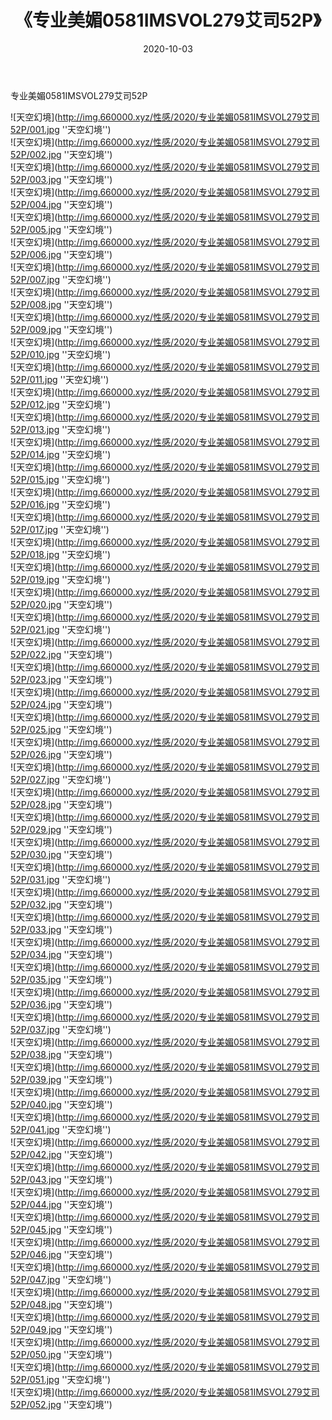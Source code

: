 ﻿---
layout: post
title:  《专业美媚0581IMSVOL279艾司52P》
date:   2020-10-03
img: http://img.660000.xyz/性感/2020/专业美媚0581IMSVOL279艾司52P/000.jpg
categories: [美女, 性感, 泳衣]
---

专业美媚0581IMSVOL279艾司52P



![天空幻境](http://img.660000.xyz/性感/2020/专业美媚0581IMSVOL279艾司52P/001.jpg ''天空幻境'') <br>
![天空幻境](http://img.660000.xyz/性感/2020/专业美媚0581IMSVOL279艾司52P/002.jpg ''天空幻境'') <br>
![天空幻境](http://img.660000.xyz/性感/2020/专业美媚0581IMSVOL279艾司52P/003.jpg ''天空幻境'') <br>
![天空幻境](http://img.660000.xyz/性感/2020/专业美媚0581IMSVOL279艾司52P/004.jpg ''天空幻境'') <br>
![天空幻境](http://img.660000.xyz/性感/2020/专业美媚0581IMSVOL279艾司52P/005.jpg ''天空幻境'') <br>
![天空幻境](http://img.660000.xyz/性感/2020/专业美媚0581IMSVOL279艾司52P/006.jpg ''天空幻境'') <br>
![天空幻境](http://img.660000.xyz/性感/2020/专业美媚0581IMSVOL279艾司52P/007.jpg ''天空幻境'') <br>
![天空幻境](http://img.660000.xyz/性感/2020/专业美媚0581IMSVOL279艾司52P/008.jpg ''天空幻境'') <br>
![天空幻境](http://img.660000.xyz/性感/2020/专业美媚0581IMSVOL279艾司52P/009.jpg ''天空幻境'') <br>
![天空幻境](http://img.660000.xyz/性感/2020/专业美媚0581IMSVOL279艾司52P/010.jpg ''天空幻境'') <br>
![天空幻境](http://img.660000.xyz/性感/2020/专业美媚0581IMSVOL279艾司52P/011.jpg ''天空幻境'') <br>
![天空幻境](http://img.660000.xyz/性感/2020/专业美媚0581IMSVOL279艾司52P/012.jpg ''天空幻境'') <br>
![天空幻境](http://img.660000.xyz/性感/2020/专业美媚0581IMSVOL279艾司52P/013.jpg ''天空幻境'') <br>
![天空幻境](http://img.660000.xyz/性感/2020/专业美媚0581IMSVOL279艾司52P/014.jpg ''天空幻境'') <br>
![天空幻境](http://img.660000.xyz/性感/2020/专业美媚0581IMSVOL279艾司52P/015.jpg ''天空幻境'') <br>
![天空幻境](http://img.660000.xyz/性感/2020/专业美媚0581IMSVOL279艾司52P/016.jpg ''天空幻境'') <br>
![天空幻境](http://img.660000.xyz/性感/2020/专业美媚0581IMSVOL279艾司52P/017.jpg ''天空幻境'') <br>
![天空幻境](http://img.660000.xyz/性感/2020/专业美媚0581IMSVOL279艾司52P/018.jpg ''天空幻境'') <br>
![天空幻境](http://img.660000.xyz/性感/2020/专业美媚0581IMSVOL279艾司52P/019.jpg ''天空幻境'') <br>
![天空幻境](http://img.660000.xyz/性感/2020/专业美媚0581IMSVOL279艾司52P/020.jpg ''天空幻境'') <br>
![天空幻境](http://img.660000.xyz/性感/2020/专业美媚0581IMSVOL279艾司52P/021.jpg ''天空幻境'') <br>
![天空幻境](http://img.660000.xyz/性感/2020/专业美媚0581IMSVOL279艾司52P/022.jpg ''天空幻境'') <br>
![天空幻境](http://img.660000.xyz/性感/2020/专业美媚0581IMSVOL279艾司52P/023.jpg ''天空幻境'') <br>
![天空幻境](http://img.660000.xyz/性感/2020/专业美媚0581IMSVOL279艾司52P/024.jpg ''天空幻境'') <br>
![天空幻境](http://img.660000.xyz/性感/2020/专业美媚0581IMSVOL279艾司52P/025.jpg ''天空幻境'') <br>
![天空幻境](http://img.660000.xyz/性感/2020/专业美媚0581IMSVOL279艾司52P/026.jpg ''天空幻境'') <br>
![天空幻境](http://img.660000.xyz/性感/2020/专业美媚0581IMSVOL279艾司52P/027.jpg ''天空幻境'') <br>
![天空幻境](http://img.660000.xyz/性感/2020/专业美媚0581IMSVOL279艾司52P/028.jpg ''天空幻境'') <br>
![天空幻境](http://img.660000.xyz/性感/2020/专业美媚0581IMSVOL279艾司52P/029.jpg ''天空幻境'') <br>
![天空幻境](http://img.660000.xyz/性感/2020/专业美媚0581IMSVOL279艾司52P/030.jpg ''天空幻境'') <br>
![天空幻境](http://img.660000.xyz/性感/2020/专业美媚0581IMSVOL279艾司52P/031.jpg ''天空幻境'') <br>
![天空幻境](http://img.660000.xyz/性感/2020/专业美媚0581IMSVOL279艾司52P/032.jpg ''天空幻境'') <br>
![天空幻境](http://img.660000.xyz/性感/2020/专业美媚0581IMSVOL279艾司52P/033.jpg ''天空幻境'') <br>
![天空幻境](http://img.660000.xyz/性感/2020/专业美媚0581IMSVOL279艾司52P/034.jpg ''天空幻境'') <br>
![天空幻境](http://img.660000.xyz/性感/2020/专业美媚0581IMSVOL279艾司52P/035.jpg ''天空幻境'') <br>
![天空幻境](http://img.660000.xyz/性感/2020/专业美媚0581IMSVOL279艾司52P/036.jpg ''天空幻境'') <br>
![天空幻境](http://img.660000.xyz/性感/2020/专业美媚0581IMSVOL279艾司52P/037.jpg ''天空幻境'') <br>
![天空幻境](http://img.660000.xyz/性感/2020/专业美媚0581IMSVOL279艾司52P/038.jpg ''天空幻境'') <br>
![天空幻境](http://img.660000.xyz/性感/2020/专业美媚0581IMSVOL279艾司52P/039.jpg ''天空幻境'') <br>
![天空幻境](http://img.660000.xyz/性感/2020/专业美媚0581IMSVOL279艾司52P/040.jpg ''天空幻境'') <br>
![天空幻境](http://img.660000.xyz/性感/2020/专业美媚0581IMSVOL279艾司52P/041.jpg ''天空幻境'') <br>
![天空幻境](http://img.660000.xyz/性感/2020/专业美媚0581IMSVOL279艾司52P/042.jpg ''天空幻境'') <br>
![天空幻境](http://img.660000.xyz/性感/2020/专业美媚0581IMSVOL279艾司52P/043.jpg ''天空幻境'') <br>
![天空幻境](http://img.660000.xyz/性感/2020/专业美媚0581IMSVOL279艾司52P/044.jpg ''天空幻境'') <br>
![天空幻境](http://img.660000.xyz/性感/2020/专业美媚0581IMSVOL279艾司52P/045.jpg ''天空幻境'') <br>
![天空幻境](http://img.660000.xyz/性感/2020/专业美媚0581IMSVOL279艾司52P/046.jpg ''天空幻境'') <br>
![天空幻境](http://img.660000.xyz/性感/2020/专业美媚0581IMSVOL279艾司52P/047.jpg ''天空幻境'') <br>
![天空幻境](http://img.660000.xyz/性感/2020/专业美媚0581IMSVOL279艾司52P/048.jpg ''天空幻境'') <br>
![天空幻境](http://img.660000.xyz/性感/2020/专业美媚0581IMSVOL279艾司52P/049.jpg ''天空幻境'') <br>
![天空幻境](http://img.660000.xyz/性感/2020/专业美媚0581IMSVOL279艾司52P/050.jpg ''天空幻境'') <br>
![天空幻境](http://img.660000.xyz/性感/2020/专业美媚0581IMSVOL279艾司52P/051.jpg ''天空幻境'') <br>
![天空幻境](http://img.660000.xyz/性感/2020/专业美媚0581IMSVOL279艾司52P/052.jpg ''天空幻境'') <br>